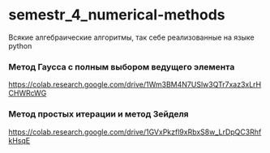 # semestr_4_numerical-methods
Всякие алгебраические алгоритмы, так себе реализованные на языке python

### Метод Гаусса с полным выбором ведущего элемента
https://colab.research.google.com/drive/1Wm3BM4N7USlw3QTr7xaz3xLrHCHWRcWG

### Метод простых итерации и метод Зейделя
https://colab.research.google.com/drive/1GVxPkzfl9xRbxS8w_LrDpQC3RhfkHsqE
